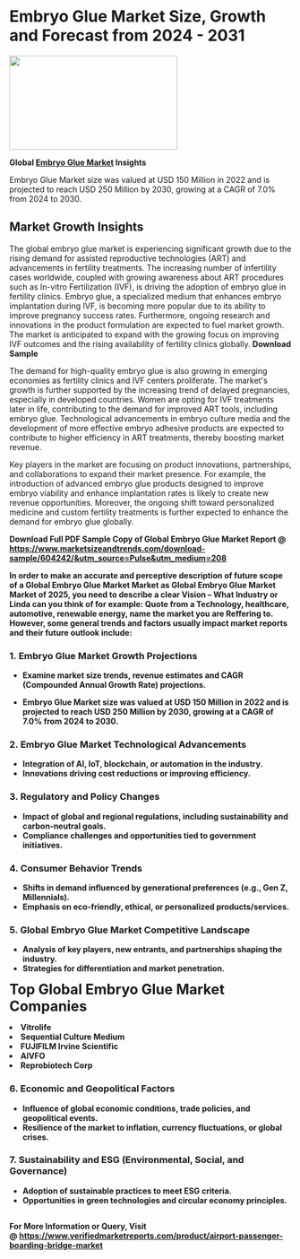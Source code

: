 <H1>Embryo Glue Market Size, Growth and Forecast from 2024 - 2031</H1><img class="aligncenter size-medium wp-image-584254" src="https://thirdeyenews.in/wp-content/uploads/2024/09/Global-Market-Research-300x168.jpeg" alt="" width="300" height="168" /><p><strong>Global&nbsp;<a href="https://www.marketsizeandtrends.com/download-sample/604242/&amp;utm_source=Pulse&amp;utm_medium=208">Embryo Glue Market</a> Insights</strong></p><p>Embryo Glue Market size was valued at USD 150 Million in 2022 and is projected to reach USD 250 Million by 2030, growing at a CAGR of 7.0% from 2024 to 2030.</p><p><h2>Market Growth Insights</h2> <p>The global embryo glue market is experiencing significant growth due to the rising demand for assisted reproductive technologies (ART) and advancements in fertility treatments. The increasing number of infertility cases worldwide, coupled with growing awareness about ART procedures such as In-vitro Fertilization (IVF), is driving the adoption of embryo glue in fertility clinics. Embryo glue, a specialized medium that enhances embryo implantation during IVF, is becoming more popular due to its ability to improve pregnancy success rates. Furthermore, ongoing research and innovations in the product formulation are expected to fuel market growth. The market is anticipated to expand with the growing focus on improving IVF outcomes and the rising availability of fertility clinics globally. <strong>Download Sample</strong> <p>The demand for high-quality embryo glue is also growing in emerging economies as fertility clinics and IVF centers proliferate. The market's growth is further supported by the increasing trend of delayed pregnancies, especially in developed countries. Women are opting for IVF treatments later in life, contributing to the demand for improved ART tools, including embryo glue. Technological advancements in embryo culture media and the development of more effective embryo adhesive products are expected to contribute to higher efficiency in ART treatments, thereby boosting market revenue.</p> <p>Key players in the market are focusing on product innovations, partnerships, and collaborations to expand their market presence. For example, the introduction of advanced embryo glue products designed to improve embryo viability and enhance implantation rates is likely to create new revenue opportunities. Moreover, the ongoing shift toward personalized medicine and custom fertility treatments is further expected to enhance the demand for embryo glue globally.</p> <strong></p><p><span class=""><strong>Download Full PDF Sample Copy of Global Embryo Glue Market Report</strong> @ <a href="https://www.marketsizeandtrends.com/download-sample/604242/&amp;utm_source=Pulse&amp;utm_medium=208" target="_blank">https://www.marketsizeandtrends.com/download-sample/604242/&amp;utm_source=Pulse&amp;utm_medium=208</a></span></p><p>In order to make an accurate and perceptive description of future scope of a Global&nbsp;Embryo Glue Market Market as Global&nbsp;Embryo Glue Market Market of 2025, you need to describe a clear Vision &ndash; What Industry or Linda can you think of for example: Quote from a Technology, healthcare, automotive, renewable energy, name the market you are Reffering to. However, some general trends and factors usually impact market reports and their future outlook include:</p><h3>1.&nbsp;<strong>Embryo Glue Market Growth Projections</strong></h3><ul><li>Examine market size trends, revenue estimates and CAGR (Compounded Annual Growth Rate) projections.</li><li><p>Embryo Glue Market size was valued at USD 150 Million in 2022 and is projected to reach USD 250 Million by 2030, growing at a CAGR of 7.0% from 2024 to 2030.</p></li></ul><h3>2.&nbsp;<strong>Embryo Glue Market Technological Advancements</strong></h3><ul><li>Integration of AI, IoT, blockchain, or automation in the industry.</li><li>Innovations driving cost reductions or improving efficiency.</li></ul><h3>3.&nbsp;<strong>Regulatory and Policy Changes</strong></h3><ul><li>Impact of global and regional regulations, including sustainability and carbon-neutral goals.</li><li>Compliance challenges and opportunities tied to government initiatives.</li></ul><h3>4.&nbsp;<strong>Consumer Behavior Trends</strong></h3><ul><li>Shifts in demand influenced by generational preferences (e.g., Gen Z, Millennials).</li><li>Emphasis on eco-friendly, ethical, or personalized products/services.</li></ul><h3>5.&nbsp;<strong>Global Embryo Glue Market Competitive Landscape</strong></h3><ul><li>Analysis of key players, new entrants, and partnerships shaping the industry.</li><li>Strategies for differentiation and market penetration.</li></ul><p data-pm-slice="1 1 []"><span style="color: inherit; font-family: inherit; font-size: 25px;">Top Global Embryo Glue Market Companies</span></p><div class="" data-test-id=""><p><li>Vitrolife</li><li> Sequential Culture Medium</li><li> FUJIFILM Irvine Scientific</li><li> AIVFO</li><li> Reprobiotech Corp</li></p></div><h3>6.&nbsp;<strong>Economic and Geopolitical Factors</strong></h3><ul><li>Influence of global economic conditions, trade policies, and geopolitical events.</li><li>Resilience of the market to inflation, currency fluctuations, or global crises.</li></ul><h3>7.&nbsp;<strong>Sustainability and ESG (Environmental, Social, and Governance)</strong></h3><ul><li>Adoption of sustainable practices to meet ESG criteria.</li><li>Opportunities in green technologies and circular economy principles.</li></ul><h2><strong style="font-size: 14px;">For More Information or Query, Visit @&nbsp;</strong><a style="background-color: #ffffff; font-size: 14px;" href="https://www.marketsizeandtrends.com/report/embryo-glue-market/" target="_blank">https://www.verifiedmarketreports.com/product/airport-passenger-boarding-bridge-market</a></h2>
